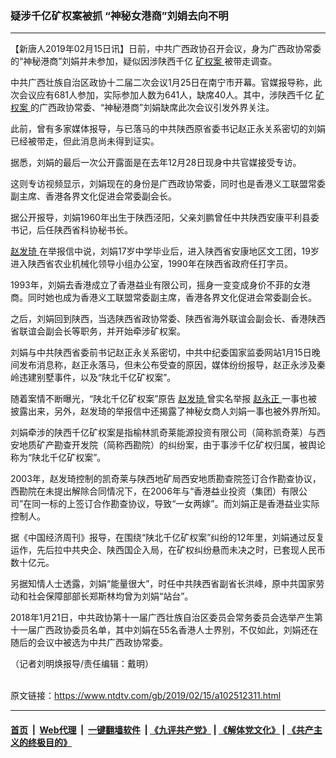 ### 疑涉千亿矿权案被抓 “神秘女港商”刘娟去向不明
------------------------

<div class="post_content">
 <p>
  【新唐人2019年02月15日讯】日前，中共广西政协召开会议，身为广西政协常委的“神秘港商”刘娟并未参加，疑似因涉陕西千亿
  <a href="https://www.ntdtv.com/gb/矿权案.htm">
   矿权案
  </a>
  被带走调查。
 </p>
 <p>
  中共广西壮族自治区政协十二届二次会议1月25日在南宁市开幕。官媒报导称，此次会议应有681人参加，实际参加人数为641人，缺席40人。其中，涉陕西千亿
  <a href="https://www.ntdtv.com/gb/矿权案.htm">
   矿权案
  </a>
  的广西政协常委、“神秘港商”刘娟缺席此次会议引发外界关注。
 </p>
 <p>
  此前，曾有多家媒体报导，与已落马的中共陕西原省委书记赵正永关系密切的刘娟已经被带走，但此消息尚未得到证实。
 </p>
 <p>
  据悉，刘娟的最后一次公开露面是在去年12月28日现身中共官媒接受专访。
 </p>
 <p>
  这则专访视频显示，刘娟现在的身份是广西政协常委，同时也是香港义工联盟常委副主席、香港各界文化促进会常委副会长。
 </p>
 <p>
  据公开报导，刘娟1960年出生于陕西泾阳，父亲刘鹏曾任中共陕西安康平利县委书记，后任陕西省科协秘书长。
 </p>
 <p>
  <a href="https://www.ntdtv.com/gb/赵发琦.htm">
   赵发琦
  </a>
  在举报信中说，刘娟17岁中学毕业后，进入陕西省安康地区文工团，19岁进入陕西省农业机械化领导小组办公室，1990年在陕西省政府任打字员。
 </p>
 <p>
  1993年，刘娟去香港成立了香港益业有限公司，摇身一变变成身价不菲的女港商。同时她也成为香港义工联盟常委副主席，香港各界文化促进会常委副会长。
 </p>
 <p>
  之后，刘娟回到陕西，当选陕西省政协常委、陕西省海外联谊会副会长、香港陕西省联谊会副会长等职务，并开始牵涉矿权案。
 </p>
 <p>
  刘娟与中共陕西省委前书记赵正永关系密切，中共中纪委国家监委网站1月15日晚间发布消息称，赵正永落马，但未公布受查的原因，媒体纷纷报导，赵正永涉及秦岭违建别墅事件，以及“陕北千亿矿权案”。
 </p>
 <p>
  随着案情不断曝光，“陕北千亿矿权案”原告
  <a href="https://www.ntdtv.com/gb/赵发琦.htm">
   赵发琦
  </a>
  曾实名举报
  <a href="https://www.ntdtv.com/gb/赵永正.htm">
   赵永正
  </a>
  一事也被披露出来，另外，赵发琦的举报信中还揭露了神秘女商人刘娟一事也被外界所知。
 </p>
 <p>
  刘娟牵涉的陕西千亿矿权案是指榆林凯奇莱能源投资有限公司（简称凯奇莱）与西安地质矿产勘查开发院（简称西勘院）的纠纷案，由于事涉千亿矿权归属，被舆论称为“陕北千亿矿权案”。
 </p>
 <p>
  2003年，赵发琦控制的凯奇莱与陕西地矿局西安地质勘查院签订合作勘查协议，西勘院在未提出解除合同情况下，在2006年与“香港益业投资（集团）有限公司”在同一标的上签订合作勘查协议，导致“一女两嫁”。而刘娟正是香港益业实际控制人。
 </p>
 <p>
  据《中国经济周刊》报导，在围绕“陕北千亿矿权案”纠纷的12年里，刘娟通过反复运作，先后拉中共央企、陕西国企入局，在矿权纠纷悬而未决之时，已套现人民币数十亿元。
 </p>
 <p>
  另据知情人士透露，刘娟“能量很大”，时任中共陕西省副省长洪峰，原中共国家劳动和社会保障部部长郑斯林均曾为刘娟“站台”。
 </p>
 <p>
  2018年1月21日，中共政协第十一届广西壮族自治区委员会常务委员会选举产生第十一届广西政协委员名单，其中刘娟在55名香港人士界别，不仅如此，刘娟还在随后的会议中被选为中共广西政协常委。
 </p>
 <p>
  （记者刘明焕报导/责任编辑：戴明）
 </p>
 <div class="single_ad">
 </div>
</div>

<br/>原文链接：https://www.ntdtv.com/gb/2019/02/15/a102512311.html


------------------------
#### [首页](https://github.com/gfw-breaker/banned-news/blob/master/README.md) &nbsp;|&nbsp; [Web代理](https://github.com/labour-camp/helloworld) &nbsp;|&nbsp; [一键翻墙软件](https://github.com/gfw-breaker/nogfw/blob/master/README.md) &nbsp;| [《九评共产党》](https://github.com/gfw-breaker/9ping.md/blob/master/README.md#九评之一评共产党是什么) | [《解体党文化》](https://github.com/gfw-breaker/jtdwh.md/blob/master/README.md) | [《共产主义的终极目的》](https://github.com/gfw-breaker/gczydzjmd.md/blob/master/README.md)


